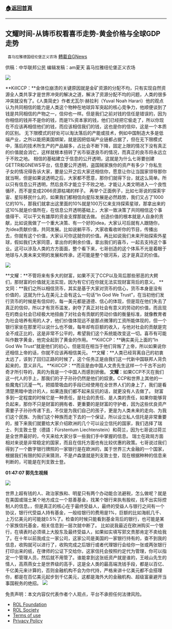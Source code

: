 ###  [:house:返回首頁](https://github.com/ourhimalayas/txt)
---


## 文耀时间-从铸币权看喜币走势-黄金价格与全球GDP走势
` 喜马拉雅德国纽伦堡正义农场` [轉載自GNews](https://gnews.org/zh-hans/2007492/)

供稿：中华联邦公民
编辑发稿：am夏天
喜马拉雅纽伦堡正义农场

![](https://cdn.discordapp.com/attachments/942464184963199036/942953407013064724/1.png)

**KillCCP：**金体位崩溃的关键原因就是金矿资源的分配不均，只有实现自然资源全人类共享才是世界冲突的解决之道，解决了资源分配不均的问题，人类的很多冲突就没有了。《人类简史》作者尤瓦尔·赫拉利（Yuval Noah Harari）他的观点认为共同相信的能力是人类这个物种在地球异军突起的核心竞争力，他顺便谈到了钱是共同相信的产物之一，信仰也一样。但是我们之前对钱的信任是错误的，因为你相信的钱并不是你的钱，而是1%资本家的钱，他们已经把它偷走了，所以你现在不应该再相信他们的钱，而应该相信我们的钱，这也是你的信仰，这是一个本质的区别。
无下限模式的好处可以淘汰落后的产能或技术，例如中国制造大多是低端产业，之所以能把美国绑架，就是因把低端产业链都占据了，但在无下限模式中，落后的技术所生产的产品越多，占比会不断下降，固定上限的情况下没有真正的价值就会消亡，这样就根本扭转了劣币驱逐良币的情况，而真正的良币将永远立于不败之地。
相信的基础建立于信息的公开透明，这就是为什么七哥要创建GETTR和GNEWS平台，信息要公开透明，盗国贼家族你的资产有多少？你私生子女的情况得告诉大家，要是公开之后大家还相信你，愿意让你让当国家领导那你就当啊，但是如果说透明之后，大家都不愿意，那你们就得下台，就这么简单。所以只有信息公开透明，然后良币才能立于不败之地，才能让人类文明进入一个良性循环，而不是变成2066资源枯竭的样子。
再举个正面例子，比如七哥说的探索宇宙、星际移民什么的，如果我们都相信向星际发展是必然趋势，我们又占了1000亿的10%，那我们就拿出这里面的10%就是100万亿来支持探索星球，那拿出来的这10%就是价值所在，在信息公开透明基础上，大家一致决策了共同相信这个事值得干、可以干又有雄厚的资金支撑那就去做。
创造价值的根本就是人自身的贡献，比如说我做了一个重大决策、有一个好的idea，大家认可后就有人跟随你，为idea贡献价值，共同发展。比如说躺平币，大家收看收听你的节目，传播出去，你就有这个价值，大家认可你这就你的价值。再比如说我们未来开始探索外星球，假如我们大家同意，拿出你的剩余价值，拿出我们的喜币，一起去支持这个事业。这可以涉及人类的方方面面，整个看下来，七哥创造的这个体系不光是着眼于地球与人类未来文明的发展和传承，还可能是整个银河系，这才是真正的价值。

![](https://cdn.discordapp.com/attachments/942464184963199036/942953407302467634/2.png)

**文耀：**不管将来有多大的财富，如果不灭了CCP以及背后那些邪恶的大鳄们，那财富的价值就无法实现，因为有它们在你就无法实现财富背后的意义。
**文同：**我们之所以相信货币，其实是基于大家对货币的信心，货币本身是没有价值的，这就为什么在美元上会有这么一句话“In God We Trust”，在当初他们发行货币的时候是有信仰的，每一美元都是道德、信心的体现，但是现在他们失去了真正的信仰，所以才有货币滥发，剥夺了真正对社会有意义的劳动的价值，而且现在的商业社会已经极大地扭曲了对社会有贡献的劳动价值的衡量标准，就像教育者为社会培养有用的人才，他们价值体现远不是那点微薄的工资所能体现的，但一个银行家坐在那里可以说什么也不做，每年却有巨额的收入，与他对社会的贡献是完全不成正比的，这是非常不公平的，希望我们这个系统能改变这一切。喜币有可能叫作数字黄金，他完全起到了黄金的作用。
**KillCCP：**确实美元上面的“In God We Trust”就是他们的初心，但是现在相当于他们背叛了上帝，所以如果说你还相信上帝的话，你就不应该再相信美元。
**文耀：**人类已经背离自己的初衷太远了，该到了回归正路的时候了，这个任务正是由我们这一代新中国联邦人背负起来的，意义非凡。
**KillCCP：**而且是由中国人文贵先生这样一个千古不出的奇才所引导的，真的为我是一个中国人而感到骄傲。
**文耀**：如果CCP不灭在我们这一代人的手上，那我们的子子孙孙仍然是他们的奴隶。CCP和世界上其他的一些魔鬼们沆瀣一气，把插管吸血的手段已经使用在全世界人们的身上了，我们是看清楚黑暗中诡计的人，如果连我们都不起来反抗的话，就更没有人去做了。
财富多到一定程度的时候它是一种责任，是社会的责任、是人类的责任，如果你能够背负起来，那你不只是财富的拥有者、更重要的是财富的守护者，因为这些优良资产需要子子孙孙传递下去，不仅是为我们自己的孩子，更是为人类未来的走向、为我们这个民族、为我们这个种族而走下去的一个保证，所以设立私人信托是非常重要的，接下来我们就要给大家介绍欧洲的几个可以设立信托的国家，我们选择了瑞士、列支敦士登（德語：Fürstentum Liechtenstein）和荷兰，因为七哥说过荷兰是全世界最好的，今天来给大家分享一些我们手中掌握的信息。
瑞士在政局方面相对来说是非常稳定的国家，而且在信托方面也有比较优惠的政策。七哥说过我们得到了一个数字银行牌照的一家银行是在欧洲的，属于世界三大金融的一个国家，根据我们有限的知识来猜测，不是卢森堡就是列支敦士登，现在根据种种的信息来判断的，可能是在列支敦士登。

**01:47:07 郭先生视频**

![](https://cdn.discordapp.com/attachments/942464184963199036/942953407558328330/3.png)

世界上超有钱的人、政治家族和、明星只有两个办动能合法避税，怎么做呢？就是在美国或瑞士某个地方成立一个慈善基金，找某个银行来执有股权，找不出实际控制人的信息。，但是真正的核心在于最终受益人，最终的受益人与银行之间有一个协议，银行代受益人持有基金，一般给银行的费用是1%，巨额的比如海航几千、上万亿美元的可能就0.5%了。检查的时候只能看到基金背后的银行，也可能是某个家族信托基金，相关信息到一层次就中断了。
比如说我最近在欧洲购买一个银行，在填表时必须填上大股东及最终受益人，如果如实填写郭文贵那肯定不卖给我了。在十年以前我成立一家公司，这家公司是美国的一家银行持有的，查不到我的信息，收购就可以进行了，收购完成之后银行或者代理银行会给你一张或两张银行打印出来的纸，在律师的公证下交给你，这家信托会按照约定代为管理，你可以指定一个管理人员，然后就不用管了。谁能拿到这张纸资产就是谁的，王岐山先生的情人，高燕燕女士是世界级的高手，这是全人类的最高端洗钱手段，都是以百亿、千亿美元来计算的，否则金融机构不会为你代持，严格来讲十亿美元都不会搭理你，都是在百亿美元起步到千亿美元，这都是海外大的金融机构、超级富豪避开当事国税务的绝招。
![](https://assets.gnews.org/wp-content/uploads/2022/02/德农二维码-24.png)
 

免责声明：本文内容仅代表作者个人观点，平台不承担任何法律风险。

- [ROL Foundation](https://rolfoundation.org/)
- [ROL Society](https://rolsociety.org/)
- [Terms of use](https://gnews.org/terms-of-use-3/)
- [Privacy Policy](https://gnews.org/privacy-policy/)
